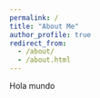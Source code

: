 ```yaml
---
permalink: /
title: "About Me"
author_profile: true
redirect_from: 
  - /about/
  - /about.html
---
```


Hola mundo